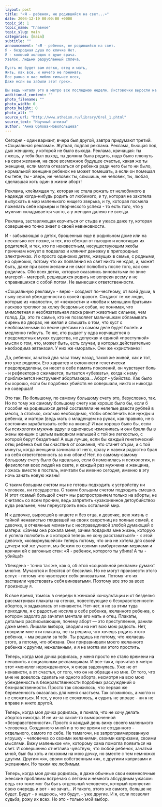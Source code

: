 ```yaml
---
layout: post
title: "«Я - ребенок, не родившийся на свет...»"
date: 2004-12-19 00:00:00 +0000
topic_id: 1
topic_name: "Главное"
topic_slug: main
categories: [main]
subtitle: ""
announcement: "«Я - ребенок, не родившийся на свет.
Я - безродная душа по кличке Нет.
Я - колючий холодок в душе врача.
Узелок, людьми разрубленный сплеча.

Пусть же будет вам легко, отец и мать,
Жить, как все, и ничего не понимать.
Все равно я вас люблю сильнее всех,
Даже если вы забыли этот грех».

Вы ведь читали это в метро всю последнюю неделю. Листовочки выросли на вагонных стенах внезапно, как грибы. Стихотворный текст и туманные очертания детеныша, скрывающегося за крупными каплями на невидимом оконном стекле. Не обратить внимания - невозможно. Темные бумажки выбиваются из фона живых йогуртов и отдыха на Гавайях, привлекают избалованный «кислотными» цветами взгляд своей неяркостью."
additional_content: ""
photo_filename: ""
photo_width: 0
photo_height: 0
photo_alt: ""
source_url: "http://www.atheism.ru/library/Orel_1.phtml"
source_text: "Научный атеизм"
author: "Анна Орлова-Новопольцева"
---
```

Сегодня - один вариант, вчера был другой, завтра придумают третий. «Социальная реклама». Жуткая, подлая реклама. Реклама, бьющая под дых женщину, у которой не было выхода. Реклама, кричащая: ты лжешь, у тебя был выход, ты должна была родить, надо было плюнуть на свои желания, на свое возможное будущее счастье, какая же ты женщина, если могла отказаться от ребенка ради чего бы то ни было, нормальной женщине ребенок не может помешать, а если он помешал бы тебе, ты - зверь, не человек ты, слышишь, не человек, ты, любая, сделавшая хоть один в жизни аборт!

Реклама, клеймящая ту, которая не стала рожать от нелюбимого в надежде когда-нибудь родить от любимого, и ту, которая не захотела выпускать в мир маленького нищего зверька, и ту, которая посмела пожелать себе карьеры и творческого успеха - то есть того, что у мужчин складывается часто, а у женщин далеко не всегда.

Реклама, заставляющая корчиться от стыда и ужаса даже ту, которая совершенно точно знает о своей невиновности.

И - забывающая о детях, брошенных еще в родильном доме или на несколько лет позже, и тех, кто сбежал от пьющих и колотящих их родителей, и тех, кто по неизвестным, несуществующим якобы причинам ночует в подвалах и клянчит денежку в пригородных электричках. И о просто одиноких детях, живущих в семье, с родными, но одиноких, потому что их появления на свет никто не ждал, и, может быть, даже при всем желании не смог полюбить после того, как они родились. Обо всех детях, которые оказались виноватыми по вине матерей - матерей, решившихся родить их вопреки всему и не справившихся с собой потом. Не вынесших ответственности.

«Социальную рекламу» - верю - создают по-честному, от всей души, в пылу святой убежденности в своей правоте. Создают те же люди, которые из «жалости», от «нежности» и «любви к меньшим братьям» ласково треплют за холку бездомных собак, не понимая, что мимолетная и необязательная ласка ранит животных сильнее, чем голод. Да, это те самые, кто не позволяет мальчишкам обламывать сирень во дворах, не желая и слышать о том, что куст с необломанными по весне цветами на самом деле будет болеть и медленно гибнуть. Те же, кто рыдает у одра корчащегося в предсмертных муках существа, не допуская и единой «преступной» мысли о том, что, может быть, есть случаи, в которых действительно необходима эвтаназия. У них же «мораль». Они же «христиане»!

Да, ребенок, зачатый два часа тому назад, такой же живой, как и тот, кто уже родился. Его характер и склонности генетически предопределены, он несет в себе память поколений, он чувствует боль - и рефлекторно сжимается, пытается «убежать», когда к нему приближается инструмент абортмахера... Аборт - убийство. Как было бы хорошо, если бы подобных убийств не совершали, никто и никогда не совершал!

Это так. По большому, по самому большому счету это, безусловно, так.
Но по тому же самому большому счету как хорошо было бы, если б пособия на родившихся детей составляли не нелепые двести рублей в месяц, а столько, сколько необходимо, чтобы обеспечить все нужды и ребенка, и матери (ведь мать с младенцем на руках, как правило, не в состоянии зарабатывать себе на жизнь)! И как хорошо было бы, если бы психология мужчин вдруг в одночасье изменилась и они брали бы в жены женщин с целым выводком малышей с той же легкостью, с которой берут бездетных! А еще лучше, если бы каждый генетический отец ребенка был бы счастлив от сознания, что станет отцом, и с той минуты, когда женщина зачинала от него, сразу и навеки радостно брал на себя ответственность за них обоих! Нет, по самому-самому большому счету было бы идеально, если б изменилась и психология, и физиология всех людей на свете, и каждый раз мужчина и женщина, ложась вместе в постель, мечтали бы именно сегодня, именно в эту ночь зачать новую жизнь!

С таким большим счетом мы не готовы подходить к устройству ни человека, ни государства. С таким большим счетом подходить смешно. И этот «самый большой счет» мы распространяем только на аборты, не считаясь со всем прочим, ведь запретить «узаконенное детоубийство» куда реальнее, чем переустроить весь остальной мир.

И к девочке, выросшей в нищете и без отца, к девочке, всю жизнь с тайной ненавистью глядевшей на своих сверстниц из полных семей, к девочке, в отчаянные моменты с несправедливой злобой думающей о матери: «Зачем она рожала меня, зачем подарила мне жизнь, которую я успела полюбить и с которой теперь не хочу расставаться!» - к этой девочке, «ковырнувшейся» теперь потому, что она не хотела для своей дочери той же участи, мы бежим со своими гамбургскими мерками и кричим ей с вагонных стен: «Я - ребенок, которого ты убила! А ты - убийца!»

Убеждена - точно так же, как я, об этой «социальной рекламе» думают многие. Мучаются и бесятся от бессилия. Но не могут произнести этого вслух - потому что чувствуют себя виноватыми. Потому что их заставили чувствовать себя виноватыми. Поэтому все это за всех произношу я.

В свое время, томясь в очереди в женской консультации и от безделья рассматривая плакаты на стенах, повествующие о безнравственности абортов, я задыхалась от ненависти. Нет-нет, я не за этим туда приходила, я с радостью носила в себе ребенка, желанного ребенка, о котором задолго до зачатия мечтали его мать и отец. Плакаты, детально расписывающие, почему аборт &mdash; это преступление, ранили даже меня. Лишали выбора, сводили на нет всю мою радость. Нет, говорили мне эти плакаты, не ты решила, что хочешь родить этого ребенка, - мы решили за тебя. Ты родишь не потому, что желаешь этого, а потому, что обязана. Они приравнивали моего желанного ребенка к другим, нежеланным, и я не могла им этого простить.

Теперь, когда моя дочка родилась, у меня просто не стало времени на ненависть к социальным рекламщикам. И все-таки, прочитав в метро этот «монолог нерожденного», я снова задохнулась. Уже не от ненависти, а от счастья, от того, что он не обращен ко мне. От того, что мне не довелось сделать ни одного аборта, несмотря на всю мою убежденность в безнравственности подобных рассуждений о безнравственности. Просто так сложилось, что первая же  беременность оказалась для меня счастьем. Так сложилось, а могло и не сложиться. И тех, у кого не сложилось, я судить не вправе - ни я не вправе и никто другой.

Теперь, когда моя дочка родилась, я поняла, что не хочу делать абортов никогда. И не из-за какой-то вымороченной «безнравственности». Просто я каждый день вижу своего маленького человечка. Созданного мной и в то же время не созданного - отдельного, самого по себе. Не тамагочи, не запрограммированную игрушку - человечка со своими желаниями, своими капризами, своими мыслями. Вижу маленькое «я», которому сама помогла появиться на свет. И совершенно отчетливо чувствую, что любой ребенок, зачатый мной, был бы хоть и похожим на мою дочку, но вместе с тем немножко другим. Другим «я», своим собственным «я», с другими капризами и желаниями. Но таким же любимым.

Теперь, когда моя дочка родилась, я даже обычные свои ежемесячные женские проблемы встречаю с легким и немного абсурдным ужасом: ведь это тоже мог бы быть отдельный человечек, который пропустил свою очередь и вот - не зачат... И такого, этого же самого, больше не будет. Будут - я надеюсь, что будут, - уже другие. И я, если позволит судьба, рожу их всех. Но это - только мой выбор.
